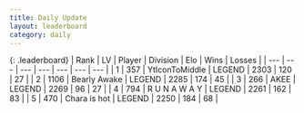 ```yaml
---
title: Daily Update
layout: leaderboard
category: daily
---
```


{: .leaderboard}
| Rank | LV | Player | Division | Elo | Wins | Losses |
| --- | --- | --- | --- | --- | --- | --- |
| <span data-change="2">1</span> | 357 | <span title="ID: 108623">YtIconToMiddle</span> | LEGEND | <span data-change="29">2303</span> | <span data-change="9">120</span> | <span data-change="0">27</span> |
| <span data-change="-1">2</span> | 1106 | <span title="ID: 417840">Bearly Awake</span> | LEGEND | <span data-change="-4">2285</span> | <span data-change="4">174</span> | <span data-change="1">45</span> |
| <span data-change="-1">3</span> | 266 | <span title="ID: 455100">AKEE</span> | LEGEND | <span data-change="-7">2269</span> | <span data-change="2">96</span> | <span data-change="1">27</span> |
| <span data-change="2">4</span> | 794 | <span title="ID: 66144">R U N A W A Y</span> | LEGEND | <span data-change="26">2261</span> | <span data-change="5">162</span> | <span data-change="0">83</span> |
| <span data-change="-1">5</span> | 470 | <span title="ID: 382502">Chara is hot</span> | LEGEND | <span data-change="-4">2250</span> | <span data-change="7">184</span> | <span data-change="3">68</span> |